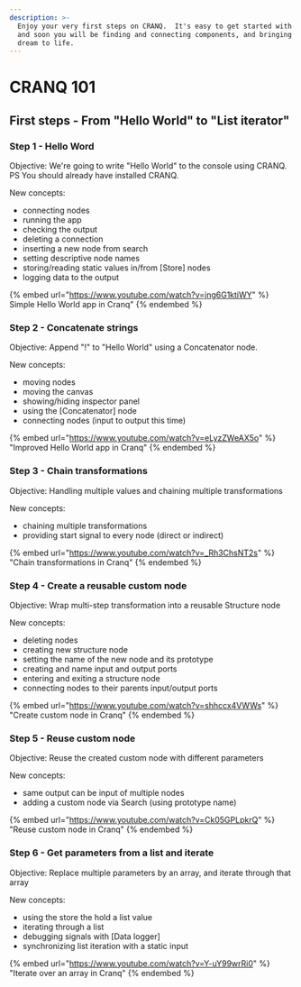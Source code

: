```yaml
---
description: >-
  Enjoy your very first steps on CRANQ.  It's easy to get started with CRANQ,
  and soon you will be finding and connecting components, and bringing your
  dream to life.
---
```


# CRANQ 101

## First steps - From "Hello World" to "List iterator"

### Step 1 - Hello Word

Objective:  We're going to write "Hello World" to the console using CRANQ.  PS You should already have installed CRANQ.

New concepts:

* connecting nodes
* running the app
* checking the output
* deleting a connection
* inserting a new node from search
* setting descriptive node names
* storing/reading static values in/from \[Store] nodes
* logging data to the output

{% embed url="https://www.youtube.com/watch?v=jng6G1ktiWY" %}
Simple Hello World app in Cranq"
{% endembed %}

### Step 2 - Concatenate strings

Objective: Append "!" to "Hello World" using a Concatenator node.

New concepts:

* moving nodes
* moving the canvas
* showing/hiding inspector panel
* using the \[Concatenator] node
* connecting nodes (input to output this time)

{% embed url="https://www.youtube.com/watch?v=eLyzZWeAX5o" %}
"Improved Hello World app in Cranq"
{% endembed %}

### Step 3 - Chain transformations

Objective: Handling multiple values and chaining multiple transformations

New concepts:

* chaining multiple transformations
* providing start signal to every node (direct or indirect)

{% embed url="https://www.youtube.com/watch?v=_Rh3ChsNT2s" %}
"Chain transformations in Cranq"
{% endembed %}

### Step 4 - Create a reusable custom node

Objective: Wrap multi-step transformation into a reusable Structure node

New concepts:

* deleting nodes
* creating new structure node
* setting the name of the new node and its prototype
* creating and name input and output ports
* entering and exiting a structure node
* connecting nodes to their parents input/output ports

{% embed url="https://www.youtube.com/watch?v=shhccx4VWWs" %}
"Create custom node in Cranq"
{% endembed %}



### Step 5 - Reuse custom node

Objective: Reuse the created custom node with different parameters

New concepts:

* same output can be input of multiple nodes
* adding a custom node via Search (using prototype name)

{% embed url="https://www.youtube.com/watch?v=Ck05GPLpkrQ" %}
"Reuse custom node in Cranq"
{% endembed %}

### Step 6 - Get parameters from a list and iterate

Objective: Replace multiple parameters by an array, and iterate through that array

New concepts:

* using the store the hold a list value
* iterating through a list
* debugging signals with \[Data logger]
* synchronizing list iteration with a static input

{% embed url="https://www.youtube.com/watch?v=Y-uY99wrRi0" %}
"Iterate over an array in Cranq"
{% endembed %}
